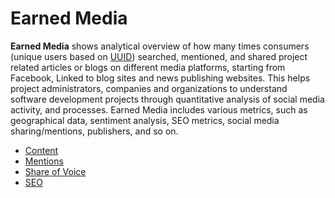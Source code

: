 # Earned Media

**Earned Media** shows analytical overview of how many times consumers (unique users based on [UUID](../glossary.md#uuid)) searched, mentioned, and shared project related articles or blogs on different media platforms, starting from Facebook, Linked to blog sites and news publishing websites. This helps project administrators, companies and organizations to understand software development projects through quantitative analysis of social media activity, and processes. Earned Media includes various metrics, such as geographical data, sentiment analysis, SEO metrics, social media sharing/mentions, publishers, and so on.

* [Content](content.md)
* [Mentions](mentions.md)
* [Share of Voice](share-of-voice.md)
* [SEO](seo.md)
